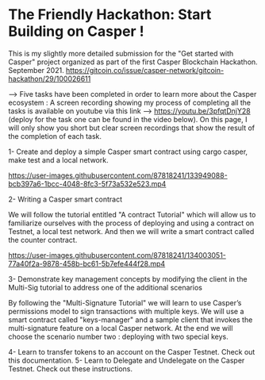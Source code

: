 # The Friendly Hackathon: Start Building on Casper !
This is my slightly more detailed submission for the "Get started with Casper" project organized as part of the first Casper Blockchain Hackathon. September 2021.
https://gitcoin.co/issue/casper-network/gitcoin-hackathon/29/100026611


--> Five tasks have been completed in order to learn more about the Casper ecosystem :
A screen recording showing my process of completing all the tasks is available on youtube via this link --> https://youtu.be/3pfqtDnjY28 (deploy for the task one can be found in the video below). On this page, I will only show you short but clear screen recordings that show the result of the completion of each task.


1- Create and deploy a simple Casper smart contract using cargo casper, make test and a local network.

https://user-images.githubusercontent.com/87818241/133949088-bcb397a6-1bcc-4048-8fc3-5f73a532e523.mp4



2- Writing a Casper smart contract

We will follow the tutorial entitled "A contract Tutorial" which will allow us to familiarize ourselves with the process of deploying and using a contract on Testnet, a local test network. And then we will write a smart contract called the counter contract.

https://user-images.githubusercontent.com/87818241/134003051-77a40f2a-9878-458b-bc61-5b7efe444f28.mp4




3- Demonstrate key management concepts by modifying the client in the Multi-Sig tutorial to address one of the additional scenarios

By following the "Multi-Signature Tutorial" we will learn to use Casper’s permissions model to sign transactions with multiple keys. We will use a smart contract called "keys-manager" and a sample client that invokes the multi-signature feature on a local Casper network. At the end we will choose the scenario number two : deploying with two special keys.

4- Learn to transfer tokens to an account on the Casper Testnet. Check out this documentation.
5- Learn to Delegate and Undelegate on the Casper Testnet. Check out these instructions.





